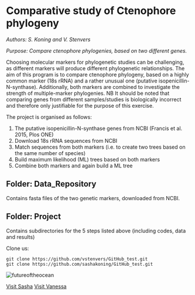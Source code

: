 # Comparative study of Ctenophore phylogeny

*Authors: S. Koning and V. Stenvers*

*Purpose: Compare ctenophore phylogenies, based on two different genes.*

Choosing molecular markers for phylogenetic studies can be challenging, as different markers will produce different phylogenetic relationships. The aim of this program is to compare ctenophore phylogeny, based on a highly common marker (18s rRNA) and a rather unusual one (putative isopenicillin-N-synthase). Additionally, both markers are combined to investigate the strength of multiple-marker phylogenies.
NB It should be noted that comparing genes from different samples/studies is biologically incorrect and therefore only justifiable for the purpose of this exercise. 

The project is organised as follows:
1. The putative isopenicillin-N-synthase genes from NCBI (Francis et al. 2015, Plos ONE)
2. Download 18s rRNA sequences from NCBI
3. Match sequences from both markers (i.e. to create two trees based on the same number of species)
4. Build maximum likelihood (ML) trees based on both markers
5. Combine both markers and again build a ML tree


## Folder: Data_Repository
Contains fasta files of the two genetic markers, downloaded from NCBI. 

## Folder: Project
Contains subdirectories for the 5 steps listed above (including codes, data and results)

Clone us:
```
git clone https://github.com/vstenvers/GitHub_test.git
git clone https://github.com/sashakoning/GitHub_test.git
```


![futureoftheocean](https://futureoftheocean.files.wordpress.com/2018/02/leucothea-adult-horiz.jpg?w=1024)

[Visit Sasha](https://github.com/sashakoning)
[Visit Vanessa](https://github.com/vstenvers)
